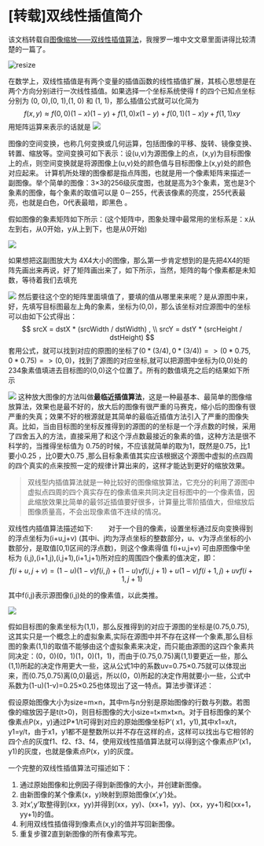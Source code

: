 # [转载]双线性插值简介


该文档转载自[图像缩放——双线性插值算法](https://blog.csdn.net/xiaqunfeng123/article/details/17362881)，我搜罗一堆中文文章里面讲得比较清楚的一篇了。

<!--more-->

![resize](https://gisgeography.com/wp-content/uploads/2016/10/Bilinear-Interpolation-Feature-678x322.png)

在数学上，双线性插值是有两个变量的插值函数的线性插值扩展，其核心思想是在两个方向分别进行一次线性插值。如果选择一个坐标系统使得 f 的四个已知点坐标分别为 (0, 0),(0, 1),(1, 0) 和 (1, 1)，那么插值公式就可以化简为
$$
f(x, y) \approx f(0,0)(1-x)(1-y)+f(1,0) x(1-y)+f(0,1)(1-x) y+f(1,1) x y
$$
用矩阵运算来表示的话就是
![](https://raw.githubusercontent.com/bugxch/blogpics/master/202001/image-20200127100154664.png)

图像的空间变换，也称几何变换或几何运算，包括图像的平移、旋转、镜像变换、转置、缩放等。空间变换可如下表示：设(u,v)为源图像上的点，(x,y)为目标图像上的点，则空间变换就是将源图像上(u,v)处的颜色值与目标图像上(x,y)处的颜色对应起来。
计算机所处理的图像都是指点阵图，也就是用一个像素矩阵来描述一副图像。举个简单的图像：3×3的256级灰度图，也就是高为3个象素，宽也是3个象素的图像，每个象素的取值可以是 0－255，代表该像素的亮度，255代表最亮，也就是白色，0代表最暗，即黑色 。

假如图像的象素矩阵如下所示：(这个矩阵中，图象处理中最常用的坐标系是：x从左到右，从0开始，y从上到下，也是从0开始)

![](https://raw.githubusercontent.com/bugxch/blogpics/master/202001/image-20200127100233659.png)

如果想把这副图放大为 4X4大小的图像，那么第一步肯定想到的是先把4X4的矩阵先画出来再说，好了矩阵画出来了，如下所示，当然，矩阵的每个像素都是未知数，等待着我们去填充

![](https://raw.githubusercontent.com/bugxch/blogpics/master/202001/image-20200127100334197.png)
然后要往这个空的矩阵里面填值了，要填的值从哪里来来呢？是从源图中来，好，先填写目标图最左上角的象素，坐标为(0,0)，那么该坐标对应源图中的坐标可以由如下公式得出：
$$
srcX = dstX * (srcWidth / dstWidth) , \\
srcY = dstY * (srcHeight / dstHeight)
$$
套用公式，就可以找到对应的原图的坐标了$(0*(3/4),0*(3/4))=>(0*0.75,0*0.75)=>(0,0)$，找到了源图的对应坐标,就可以把源图中坐标为(0,0)处的234象素值填进去目标图的(0,0)这个位置了。所有的数值填充之后的结果如下所示

![](https://raw.githubusercontent.com/bugxch/blogpics/master/202001/image-20200127100359412.png)
这种放大图像的方法叫做**最临近插值算法**，这是一种最基本、最简单的图像缩放算法，效果也是最不好的，放大后的图像有很严重的马赛克，缩小后的图像有很严重的失真；效果不好的根源就是其简单的最临近插值方法引入了严重的图像失真。比如，当由目标图的坐标反推得到的源图的的坐标是一个浮点数的时候，采用了四舍五入的方法，直接采用了和这个浮点数最接近的象素的值，这种方法是很不科学的，当推得坐标值为 0.75的时候，不应该就简单的取为1，既然是0.75，比1要小0.25 ，比0要大0.75 ,那么目标象素值其实应该根据这个源图中虚拟的点四周的四个真实的点来按照一定的规律计算出来的，这样才能达到更好的缩放效果。

> 双线型内插值算法就是一种比较好的图像缩放算法，它充分的利用了源图中虚拟点四周的四个真实存在的像素值来共同决定目标图中的一个像素值，因此缩放效果比简单的最邻近插值要好很多，计算量比零阶插值大，但缩放后图像质量高，不会出现像素值不连续的情况。

双线性内插值算法描述如下:
　　对于一个目的像素，设置坐标通过反向变换得到的浮点坐标为(i+u,j+v) (其中i、j均为浮点坐标的整数部分，u、v为浮点坐标的小数部分，是取值[0,1)区间的浮点数)，则这个像素得值 f(i+u,j+v) 可由原图像中坐标为 (i,j),(i+1,j),(i,j+1),(i+1,j+1)所对应的周围四个像素的值决定，即：　　
$$
f(i+u, j+v)=(1-u)(1-v) f(i, j)+(1-u) v f(i, j+1)+u(1-v) f(i+1, j)+u v f(i+1, j+1)
$$

其中f(i,j)表示源图像(i,j)处的的像素值，以此类推。

![](https://img-blog.csdn.net/20131216232218953?watermark/2/text/aHR0cDovL2Jsb2cuY3Nkbi5uZXQveGlhcXVuZmVuZzEyMw==/font/5a6L5L2T/fontsize/400/fill/I0JBQkFCMA==/dissolve/70/gravity/SouthEast)

假如目标图的象素坐标为(1,1)，那么反推得到的对应于源图的坐标是(0.75,0.75), 这其实只是一个概念上的虚拟象素,实际在源图中并不存在这样一个象素,那么目标图的象素(1,1)的取值不能够由这个虚拟象素来决定，而只能由源图的这四个象素共同决定：(0，0)(0，1)(1，0)(1，1)，而由于(0.75,0.75)离(1,1)要更近一些，那么(1,1)所起的决定作用更大一些，这从公式1中的系数uv=0.75×0.75就可以体现出来，而(0.75,0.75)离(0,0)最远，所以(0，0)所起的决定作用就要小一些，公式中系数为(1-u)(1-v)=0.25×0.25也体现出了这一特点。算法步骤详述：

假设原始图像大小为size=m×n，其中m与n分别是原始图像的行数与列数。若图像的缩放因子是t(t>0)，则目标图像的大小size=t×m×t×n。对于目标图像的某个像素点P(x，y)通过P*1/t可得到对应的原始图像坐标P’( x1，y1),其中x1=x/t，y1=y/t，由于x1，y1都不是整数所以并不存在这样的点，这样可以找出与它相邻的四个点的灰度f1、f2、f3、f4，使用双线性插值算法就可以得到这个像素点P’(x1，y1)的灰度，也就是像素点P(x，y)的灰度。

一个完整的双线性插值算法可描述如下：

1. 通过原始图像和比例因子得到新图像的大小，并创建新图像。
2. 由新图像的某个像素(x，y)映射到原始图像(x’,y’)处。
3. 对x’,y’取整得到(xx，yy)并得到(xx，yy)、(xx+1，yy)、(xx，yy+1)和(xx+1，yy+1)的值。
4. 利用双线性插值得到像素点(x,y)的值并写回新图像。
5. 重复步骤2直到新图像的所有像素写完。
